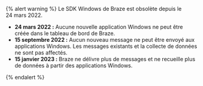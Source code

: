 {% alert warning %}
Le SDK Windows de Braze est obsolète depuis le 24 mars 2022.


* **24 mars 2022 :** Aucune nouvelle application Windows ne peut être créée dans le tableau de bord de Braze.
* **15 septembre 2022 :** Aucun nouveau message ne peut être envoyé aux applications Windows. Les messages existants et la collecte de données ne sont pas affectés.
* **15 janvier 2023 :** Braze ne délivre plus de messages et ne recueille plus de données à partir des applications Windows.

{% endalert %}
